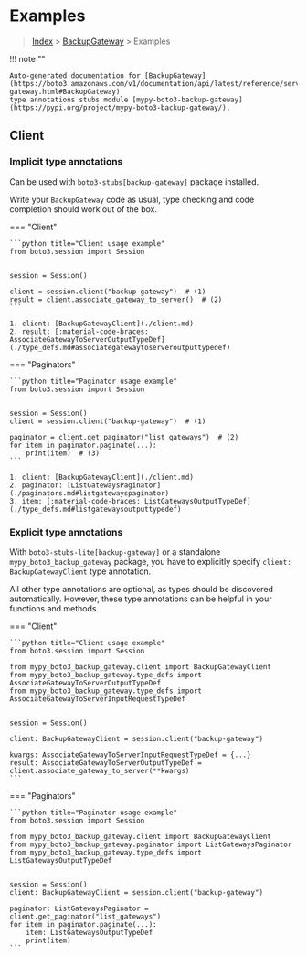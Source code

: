 # Examples

> [Index](../README.md) > [BackupGateway](./README.md) > Examples

!!! note ""

    Auto-generated documentation for [BackupGateway](https://boto3.amazonaws.com/v1/documentation/api/latest/reference/services/backup-gateway.html#BackupGateway)
    type annotations stubs module [mypy-boto3-backup-gateway](https://pypi.org/project/mypy-boto3-backup-gateway/).

## Client

### Implicit type annotations

Can be used with `boto3-stubs[backup-gateway]` package installed.

Write your `BackupGateway` code as usual,
type checking and code completion should work out of the box.


=== "Client"

    ```python title="Client usage example"
    from boto3.session import Session


    session = Session()

    client = session.client("backup-gateway")  # (1)
    result = client.associate_gateway_to_server()  # (2)
    ```

    1. client: [BackupGatewayClient](./client.md)
    2. result: [:material-code-braces: AssociateGatewayToServerOutputTypeDef](./type_defs.md#associategatewaytoserveroutputtypedef) 



=== "Paginators"

    ```python title="Paginator usage example"
    from boto3.session import Session


    session = Session()
    client = session.client("backup-gateway")  # (1)

    paginator = client.get_paginator("list_gateways")  # (2)
    for item in paginator.paginate(...):
        print(item)  # (3)
    ```

    1. client: [BackupGatewayClient](./client.md)
    2. paginator: [ListGatewaysPaginator](./paginators.md#listgatewayspaginator)
    3. item: [:material-code-braces: ListGatewaysOutputTypeDef](./type_defs.md#listgatewaysoutputtypedef) 




### Explicit type annotations

With `boto3-stubs-lite[backup-gateway]`
or a standalone `mypy_boto3_backup_gateway` package, you have to explicitly specify `client: BackupGatewayClient` type annotation.

All other type annotations are optional, as types should be discovered automatically.
However, these type annotations can be helpful in your functions and methods.


=== "Client"

    ```python title="Client usage example"
    from boto3.session import Session

    from mypy_boto3_backup_gateway.client import BackupGatewayClient
    from mypy_boto3_backup_gateway.type_defs import AssociateGatewayToServerOutputTypeDef
    from mypy_boto3_backup_gateway.type_defs import AssociateGatewayToServerInputRequestTypeDef


    session = Session()

    client: BackupGatewayClient = session.client("backup-gateway")

    kwargs: AssociateGatewayToServerInputRequestTypeDef = {...}
    result: AssociateGatewayToServerOutputTypeDef = client.associate_gateway_to_server(**kwargs)
    ```



=== "Paginators"

    ```python title="Paginator usage example"
    from boto3.session import Session

    from mypy_boto3_backup_gateway.client import BackupGatewayClient
    from mypy_boto3_backup_gateway.paginator import ListGatewaysPaginator
    from mypy_boto3_backup_gateway.type_defs import ListGatewaysOutputTypeDef


    session = Session()
    client: BackupGatewayClient = session.client("backup-gateway")

    paginator: ListGatewaysPaginator = client.get_paginator("list_gateways")
    for item in paginator.paginate(...):
        item: ListGatewaysOutputTypeDef
        print(item)
    ```




